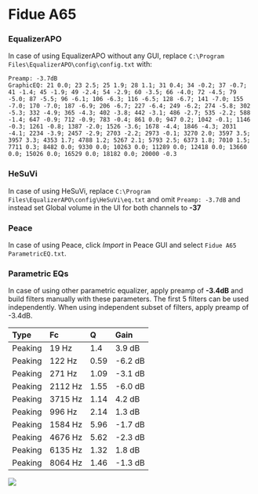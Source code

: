 # Fidue A65

### EqualizerAPO
In case of using EqualizerAPO without any GUI, replace `C:\Program Files\EqualizerAPO\config\config.txt`
with:
```
Preamp: -3.7dB
GraphicEQ: 21 0.0; 23 2.5; 25 1.9; 28 1.1; 31 0.4; 34 -0.2; 37 -0.7; 41 -1.4; 45 -1.9; 49 -2.4; 54 -2.9; 60 -3.5; 66 -4.0; 72 -4.5; 79 -5.0; 87 -5.5; 96 -6.1; 106 -6.3; 116 -6.5; 128 -6.7; 141 -7.0; 155 -7.0; 170 -7.0; 187 -6.9; 206 -6.7; 227 -6.4; 249 -6.2; 274 -5.8; 302 -5.3; 332 -4.9; 365 -4.3; 402 -3.8; 442 -3.1; 486 -2.7; 535 -2.2; 588 -1.4; 647 -0.9; 712 -0.9; 783 -0.4; 861 0.0; 947 0.2; 1042 -0.1; 1146 -0.3; 1261 -0.8; 1387 -2.0; 1526 -3.6; 1678 -4.4; 1846 -4.3; 2031 -4.1; 2234 -3.9; 2457 -2.9; 2703 -2.2; 2973 -0.1; 3270 2.0; 3597 3.5; 3957 3.3; 4353 1.7; 4788 1.2; 5267 2.1; 5793 2.5; 6373 1.8; 7010 1.5; 7711 0.3; 8482 0.0; 9330 0.0; 10263 0.0; 11289 0.0; 12418 0.0; 13660 0.0; 15026 0.0; 16529 0.0; 18182 0.0; 20000 -0.3
```

### HeSuVi
In case of using HeSuVi, replace `C:\Program Files\EqualizerAPO\config\HeSuVi\eq.txt` and omit `Preamp:
-3.7dB` and instead set Global volume in the UI for both channels to **-37**

### Peace
In case of using Peace, click *Import* in Peace GUI and select `Fidue A65 ParametricEQ.txt`.

### Parametric EQs
In case of using other parametric equalizer, apply preamp of **-3.4dB** and build filters manually
with these parameters. The first 5 filters can be used independently.
When using independent subset of filters, apply preamp of -3.4dB.

| Type    | Fc      |    Q | Gain    |
|:--------|:--------|:-----|:--------|
| Peaking | 19 Hz   | 1.4  | 3.9 dB  |
| Peaking | 122 Hz  | 0.59 | -6.2 dB |
| Peaking | 271 Hz  | 1.09 | -3.1 dB |
| Peaking | 2112 Hz | 1.55 | -6.0 dB |
| Peaking | 3715 Hz | 1.14 | 4.2 dB  |
| Peaking | 996 Hz  | 2.14 | 1.3 dB  |
| Peaking | 1584 Hz | 5.96 | -1.7 dB |
| Peaking | 4676 Hz | 5.62 | -2.3 dB |
| Peaking | 6135 Hz | 1.32 | 1.8 dB  |
| Peaking | 8064 Hz | 1.46 | -1.3 dB |

![](https://raw.githubusercontent.com/jaakkopasanen/AutoEq/master/results/innerfidelity/sbaf-serious/Fidue%20A65/Fidue%20A65.png)